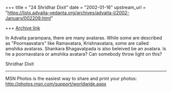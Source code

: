 +++
title = "24 Shridhar Dixit"
date = "2002-01-16"
upstream_url = "https://lists.advaita-vedanta.org/archives/advaita-l/2002-January/002209.html"

+++
[Archive link](https://lists.advaita-vedanta.org/archives/advaita-l/2002-January/002209.html)

In Advaita parampara, there are many avataras. While some are described as
"Poornaavatars" like Ramavatara, Krishnavatara, some are called amshika
avataras.
Shankara Bhagavatpada is also beleived be an avatara. Is he a poornavatara
or amshika avatara? Can somebody throw light on this?



Shridhar Dixit


_________________________________________________________________
MSN Photos is the easiest way to share and print your photos:
http://photos.msn.com/support/worldwide.aspx

